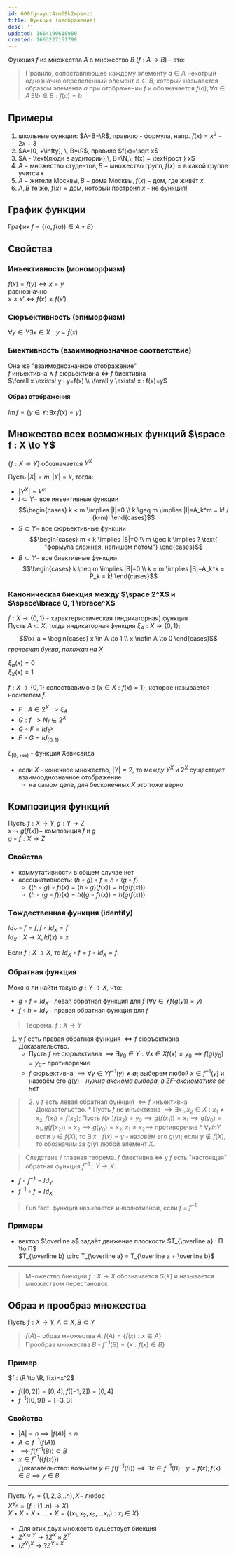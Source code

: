 ```yaml
---
id: 600fgnayut4rm69k2wpemzd
title: Функция (отображение)
desc: ''
updated: 1664190618980
created: 1663227151799
---
```


Функция $f$ из множества $A$ в множество $B$ ($f : A \to B$) - это:
> Правило, сопоставляющее каждому элементу $a \in A$ некотрый однозначно определённый элемент $b \in B$, который называется образом элемента $a$ при отображении $f$ и обозначается $f(a); \forall a \in A \, \exists! b \in B : f(a) = b$

## Примеры
1. школьные функции: $A=B=\R$, правило - формула, напр. $f(x) = x^2-2x+3$
2. $A=[0, +\infty], \, B=\R$, правило $f(x)=\sqrt x$
3. $A - \text{люди в аудитории},\, B=\N,\, f(x) = \text{рост } x$
4. $A - \text{множество студентов},\, B - \text{множество групп},\, f(x) = \text{в какой группе учится } x$
5. $A - \text{жители Москвы},\, B - \text{дома Москвы},\, f(x) - \text{дом, где живёт } x$
6. $А,\,B$ те же, $f(x) = \text{дом, который построил } x$ - не функция!

## График функции
График $f = \lbrace (a, f(a)) \in A \times B \rbrace$

## Свойства
### Инъективность (мономорфизм)
$f(x) = f(y) \iff x = y$  
равнозначно  
$x \neq x' \iff f(x) \neq f(x')$

### Сюръективность (эпиморфизм)
$\forall y \in Y \exists x \in X : y = f(x)$

### Биективность (взаимноднозначное соответствие)
Она же "взаимоднозначное отображение"  
$f$ инъективна $\land$ $f$ сюрьективна $\iff$ $f$ биективна  
$\forall x \exists! y : y=f(x) \\
\forall y \exists! x : f(x)=y$

#### Образ отображения
$Im\,f = \lbrace y \in Y :\,\exists x \, f(x) = y \rbrace$


## Множество всех возможных функций $\space f : X \to Y$ 
$\lbrace f : X \to Y \rbrace$ oбозначается $Y^X$

Пусть $|X|=m, |Y|=k,$ тогда:
* $|Y^X|=k^m$
* $I \subset Y -$ все инъективные функции
    $$\begin{cases}
    k < m \implies |I|=0 \\
    k \geq m \implies |I|=A_k^m = k! / (k-m)!
    \end{cases}$$
* $S \subset Y -$ все сюръективные функции
    $$\begin{cases}
    m < k \implies |S|=0 \\
    m \geq k \implies ? \text{ "формула сложная, напишем потом"}
    \end{cases}$$
* $B \subset Y -$ все биективные функции
    $$\begin{cases}
    k \neq m \implies |B|=0 \\
    k = m \implies |B|=A_k^k = P_k = k!
    \end{cases}$$

### Каноническая биекция между $\space 2^X$ и $\space\lbrace 0, 1 \rbrace^X$
$f: X \to \lbrace 0, 1 \rbrace$ - характеристическая (индикаторная) функция  
Пусть $A \subset X$, тогда индикаторная функция $\xi_A : X \to \lbrace 0, 1 \rbrace$; $$\xi_a = \begin{cases} 
x \in A \to 1 \\
x \notin A \to 0
\end{cases}$$ *греческая буква, похожая на X*  

$\xi_\emptyset(x)=0$  
$\xi_X(x)=1$

$f : X \to \lbrace 0, 1 \rbrace$ сопоствавимо с $\lbrace x \in X : f(x) = 1 \rbrace$, которое называется носителем $f$.

* $F : A \in 2^X ~~> \xi_A$  
* $G : f ~~> N_f \in 2^X$
* $G \circ F = Id_{2^X}$
* $F \circ G = Id_{\lbrace 0, 1 \rbrace}$

$\xi_{[0, +\infty)}$ - функция Хевисайда

* если $X$ - конечное множество, $|Y|=2$, то между $Y^X$ и $2^X$ существует взаимооднозначное отображение
    * на самом деле, для бесконечных $X$ это тоже верно


## Композиция функций
Пусть $f : X \to Y, g : Y \to Z$  
$x \leadsto g(f(x)) -$ композиция $f$ и $g$  
$g \circ f : X \to Z$

### Свойства
* коммутативности в общем случае нет
* ассоциативность: $(h \circ g) \circ f = h \circ (g \circ f)$
    * $((h \circ g) \circ f)(x) = (h \circ g)(f(x)) = h(g(f(x)))$
    * $(h \circ (g \circ f))(x) = h((g \circ f)(x)) = h(g(f(x)))$
### Tождественная функция (identity)
$Id_Y \circ f = f, f \circ Id_X = f$  
$Id_X : X \to X, Id(x) = x$

Если $f : X \to X,$ то $Id_X \circ f = f \circ Id_X = f$

### Обратная функция
Можно ли найти такую $g : Y \to X$, что:
* $g \circ f = Id_X -$ левая обратная функция для $f$ $(\forall y \in Y f(g(y))=y)$
* $f \circ h = Id_Y -$ правая обратная функция для $f$

> Теорема. $f : X \to Y$
1. у $f$ есть правая обратная функция $\iff f$ сюръективна  
    Доказательство.
    * Пусть $f$ не сюръективна $\implies \exists y_0 \in Y : \forall x \in X f(x) \neq y_0 \implies f(g(y_0) = y_0 -$ противоречие
    * $f$ сюръективна $\implies \forall y \in Y f^{-1}(y) \neq \emptyset;$ выберем любой $x \in f^{-1}(y)$ и назовём его $g(y)$ - *нужна аксиома выбора, в ZF-аксиоматике её нет*
> 
> 2. y $f$ есть левая обратная функция $\iff f$ инъективна  
    Доказательство.
    * Пусть $f$ не инъективна $\implies \exists x_1, x_2 \in X : x_1 \neq x_2, f(x_1) = f(x_2);$ Пусть $f(x_1)f(x_2)=y_0 \implies g(f(x_1)) = x_1 \implies g(y_0) = x_1, g(f(x_2)) = x_2 \implies g(y_0) = x_2; x_1 \neq x_2 \implies$ противоречие
    * $\forall y in Y$ если $y \in f(X)$, то $\exists! x : f(x) = y$ - назовём его $g(y)$; если $y \notin f(X),$ то обозначим за $g(y)$ любой элемент $X$. 

> Следствие / главная теорема. $f$ биективна $\iff$ у $f$ есть "настоящая" обратная функция $f^{-1} : Y \to X$:
* $f \circ f^{-1} = Id_Y$
* $f^{-1} \circ f = Id_X$

> Fun fact: функция называется инволютивной, если $f$ = $f^{-1}$

### Примеры
* вектор $\overline a$ задаёт движение плоскости $T_{\overline a} : П \to П$  
    $T_{\overline b} \circ T_{\overline a} = T_{\overline a + \overline b}$

---
> Множество биекций $f : X \to X$ обозначается $S(X)$ и называется множеством перестановок

## Образ и прообраз множества
Пусть $f : X \to Y, A \subset X, B \subset Y$  
> $f(A) -$ образ множества $A, f(A)=\lbrace f(x) : x \in A \rbrace$  
Прообраз множества $B$ - $f^{-1}(B) = \lbrace x : f(x) \in B \rbrace$

### Пример
$f : \R \to \R, f(x)=x^2$
* $f([0, 2])=[0,4]; f([-1, 2])=[0, 4]$  
* $f^{-1}([0,9])=[-3,3]$

### Свойства
* $|A|=n \implies |f(A)|\leq n$
* $A \subset f^{-1}(f(A))$
* $\implies f(f^{-1}(B)) \subset B$
* $x \in f^{-1}(\lbrace f(x) \rbrace)$  
    Доказательство: возьмём $y \in f(f^{-1}(B)) \implies \exists x \in f^{-1}(B) : y = f(x); f(x) \in B \implies y \in B$

---
Пусть $Y_n = \lbrace 1, 2, 3...n \rbrace, X -$ любое  
$X^{Y_n}=\lbrace f : \lbrace 1..n \rbrace \to X \rbrace$  
$X \times X \times X \times ... \times X = \lbrace (x_1, x_2, x_3, ... x_n) : x_i \in X \rbrace$  
* Для этих двух множеств существует биекция
* $Z^{X \cup Y} \to? Z^X \times Z^Y$
* $(Z^Y)^X \to? Z^{Y \times X}$